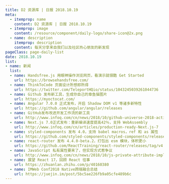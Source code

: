 ```yaml
---
title: D2 资源库 | 日报 2018.10.19
meta:
  - itemprop: name
    content: D2 资源库 | 日报 2018.10.19
  - itemprop: image
    content: /resource/component/daily-logo/share-icon@2x.png
  - name: description
    itemprop: description
    content: 每天分享来自我们以及社区热心朋友的新发现
pageClass: page-daily-list
date: 2018.10.19
list:
- name: 新闻
  list:
  - name: Handsfree.js 用眼神操作浏览网页，看演示就很酷 Get Started
    url: https://browsehandsfree.com/
  - name: ThinkToCode 页面设计所想即所得
    url: https://twitter.com/TeleportHQio/status/1043245039261044736
  - name: Github 发布新工具，生成你自己的章鱼猫图片
    url: https://myoctocat.com/
  - name: Angular 7.0.0 正式发布，开启 Shadow DOM v1 等诸多新特性
    url: https://github.com/angular/angular/releases
  - name: GitHub发布改进开发工作流的新工具
    url: http://www.infoq.com/cn/news/2018/10/github-universe-2018-actions
  - name: Next.js 7.0正式发布：重新编译速度提高42％，支持 WebAssembly 
    url: http://www.infoq.com/cn/articles/production-ready-Next.js-7
  - name: styled-components 发布 4.0，支持 babel macros，ref 和 as 属性
    url: https://github.com/styled-components/styled-components/releases
  - name: react-router 发布 4.4.0-beta.2，打包出 esm 模块，体积更小
    url: https://github.com/ReactTraining/react-router/releases/tag/v4.4.0-beta.2
  - name: JavaScript 私有属性要来了，但实现方式惹争议
    url: http://www.infoq.com/cn/news/2018/10/js-private-attribute-implement
  - name: 展望 React 17，回顾 React 往事
    url: https://zhuanlan.zhihu.com/p/40160380
  - name: IMWeb Conf2018 Native跨端融合总结
    url: https://juejin.im/post/5bc5ae226fb9a05cfe489b6c
---
```


<daily-list v-bind="$page.frontmatter"/>
